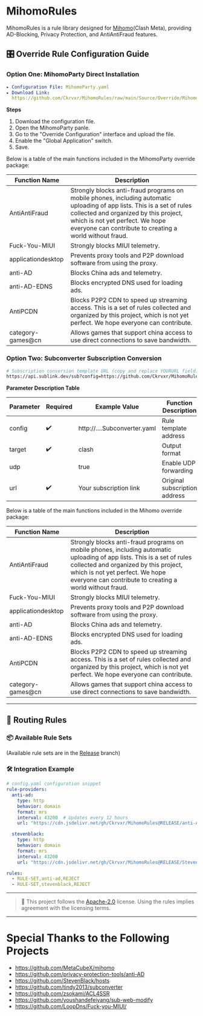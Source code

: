 # MihomoRules

MihomoRules is a rule library designed for [Mihomo](https://github.com/MetaCubeX/mihomo)(Clash Meta), providing AD-Blocking, Privacy Protection, and AntiAntiFraud features.

## 🎛️ Override Rule Configuration Guide

### Option One: MihomoParty Direct Installation
```yaml
▸ Configuration File: MihomoParty.yaml
▸ Download Link:
  https://github.com/Ckrvxr/MihomoRules/raw/main/Source/Override/MihomoParty.yaml
```
**Steps**
1. Download the configuration file.
2. Open the MihomoParty panle.
3. Go to the "Override Configuration" interface and upload the file.
4. Enable the "Global Application" switch.
5. Save.

Below is a table of the main functions included in the MihomoParty override package:

| Function Name          | Description                                                                 |
|------------------------|-----------------------------------------------------------------------------|
| AntiAntiFraud          | Strongly blocks anti-fraud programs on mobile phones, including automatic uploading of app lists. This is a set of rules collected and organized by this project, which is not yet perfect. We hope everyone can contribute to creating a world without fraud. |
| Fuck-You-MIUI          | Strongly blocks MIUI telemetry.                                             |
| applicationdesktop     | Prevents proxy tools and P2P download software from using the proxy.        |
| anti-AD                | Blocks China ads and telemetry.                                          |
| anti-AD-EDNS           | Blocks encrypted DNS used for loading ads.                                  |
| AntiPCDN               | Blocks P2P2 CDN to speed up streaming access. This is a set of rules collected and organized by this project, which is not yet perfect. We hope everyone can contribute. |
| category-games@cn      | Allows games that support china access to use direct connections to save bandwidth. |

### Option Two: Subconverter Subscription Conversion
```bash
# Subscription conversion template URL (copy and replace YOURURL field)
https://api.sublink.dev/sub?config=https://github.com/Ckrvxr/MihomoRules/raw/refs/heads/main/Source/Override/Subconverter.yaml&target=clash&udp=true&url=YOURURL
```
**Parameter Description Table**

| Parameter | Required | Example Value | Function Description |
|-----------|----------|---------------|----------------------|
| config    | ✔️        | http://....Subconverter.yaml | Rule template address |
| target    | ✔️        | clash         | Output format        |
| udp       |          | true          | Enable UDP forwarding |
| url       | ✔️        | Your subscription link | Original subscription address |

Below is a table of the main functions included in the Mihomo override package:

| Function Name          | Description                                                                 |
|------------------------|-----------------------------------------------------------------------------|
| AntiAntiFraud          | Strongly blocks anti-fraud programs on mobile phones, including automatic uploading of app lists. This is a set of rules collected and organized by this project, which is not yet perfect. We hope everyone can contribute to creating a world without fraud. |
| Fuck-You-MIUI          | Strongly blocks MIUI telemetry.                                             |
| applicationdesktop     | Prevents proxy tools and P2P download software from using the proxy.        |
| anti-AD                | Blocks China ads and telemetry.                                          |
| anti-AD-EDNS           | Blocks encrypted DNS used for loading ads.                                  |
| AntiPCDN               | Blocks P2P2 CDN to speed up streaming access. This is a set of rules collected and organized by this project, which is not yet perfect. We hope everyone can contribute. |
| category-games@cn      | Allows games that support china access to use direct connections to save bandwidth. |

---

## 🚀 Routing Rules

### 📦 Available Rule Sets

(Available rule sets are in the [Release](https://github.com/Ckrvxr/MihomoRules/tree/release) branch)

### 🛠️ Integration Example
```yaml
# config.yaml configuration snippet
rule-providers:
  anti-ad:
    type: http
    behavior: domain
    format: mrs
    interval: 43200  # Updates every 12 hours
    url: "https://cdn.jsdelivr.net/gh/Ckrvxr/MihomoRules@RELEASE/anti-AD.mrs"

  stevenblack:
    type: http
    behavior: domain
    format: mrs
    interval: 43200
    url: "https://cdn.jsdelivr.net/gh/Ckrvxr/MihomoRules@RELEASE/StevenBlack.mrs"

rules:
  - RULE-SET,anti-ad,REJECT
  - RULE-SET,stevenblack,REJECT
```

---

> 📌 This project follows the [Apache-2.0](https://www.apache.org/licenses/LICENSE-2.0) license. Using the rules implies agreement with the licensing terms.

---

# Special Thanks to the Following Projects

- https://github.com/MetaCubeX/mihomo
- https://github.com/privacy-protection-tools/anti-AD
- https://github.com/StevenBlack/hosts
- https://github.com/tindy2013/subconverter
- https://github.com/zsokami/ACL4SSR
- https://github.com/youshandefeiyang/sub-web-modify
- https://github.com/LoopDns/Fuck-you-MIUI/
